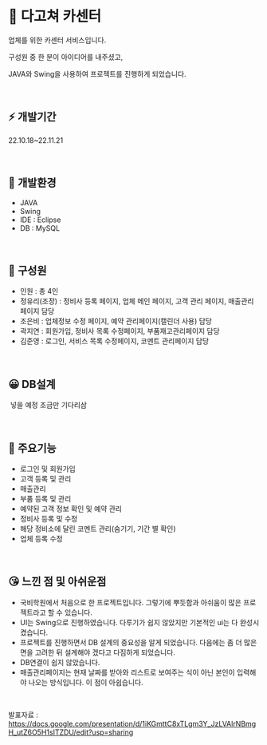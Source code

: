 # 🚗 다고쳐 카센터
<P>업체를 위한 카센터 서비스입니다.</P>
<P>구성원 중 한 분이 아이디어를 내주셨고, </P>
<P>JAVA와 Swing을 사용하여 프로젝트를 진행하게 되었습니다.</P>

<br>

## ⚡ 개발기간 

<P> 22.10.18~22.11.21</P>
<br>

##  🤗 개발환경
- JAVA
- Swing
- IDE : Eclipse
- DB : MySQL

<br>
  
## 🥰 구성원
- 인원 : 총 4인 
- 정유리(조장) : 정비사 등록 페이지, 업체 메인 페이지, 고객 관리 페이지, 매출관리 페이지 담당
- 조은비 : 업체정보 수정 페이지, 예약 관리페이지(캘린더 사용) 담당
- 곽지연 : 회원가입, 정비사 목록 수정페이지, 부품재고관리페이지 담당
- 김준영 : 로그인, 서비스 목록 수정페이지, 코멘트 관리페이지 담당
<br>

## 😀 DB설계
<img src=""> 넣을 예정 조금만 기다리삼

<br>

  
## 🤩 주요기능
- 로그인 및 회원가입
- 고객 등록 및 관리
- 매출관리
- 부품 등록 및 관리
- 예약된 고객 정보 확인 및 예약 관리
- 정비사 등록 및 수정
- 해당 정비소에 달린 코멘트 관리(숨기기, 기간 별 확인)
- 업체 등록 수정

<br>
  
## 😘 느낀 점 및 아쉬운점
- 국비학원에서 처음으로 한 프로젝트입니다. 그렇기에 뿌듯함과 아쉬움이 많은 프로젝트라고 할 수 있습니다.
- UI는 Swing으로 진행하였습니다. 다루기가 쉽지 않았지만 기본적인 ui는 다 완성시켰습니다.
- 프로젝트를 진행하면서 DB 설계의 중요성을 알게 되었습니다. 다음에는 좀 더 많은 면을 고려한 뒤 설계해야 겠다고 다짐하게 되었습니다.
- DB연결이 쉽지 않았습니다.
- 매출관리페이지는 현재 날짜를 받아와 리스트로 보여주는 식이 아닌 본인이 입력해야 나오는 방식입니다. 이 점이 아쉽습니다.


<BR>

발표자료 : https://docs.google.com/presentation/d/1iKGmttC8xTLgm3Y_JzLVAlrNBmgH_utZ6O5H1sITZDU/edit?usp=sharing
